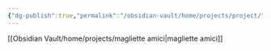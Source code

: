```yaml
---
{"dg-publish":true,"permalink":"/obsidian-vault/home/projects/project/","noteIcon":""}
---
```



[[Obsidian Vault/home/projects/magliette amici\|magliette amici]]